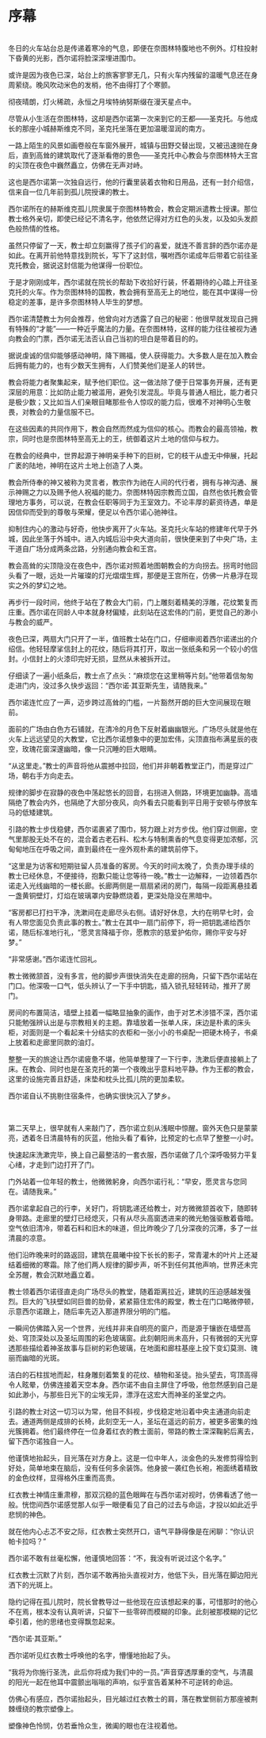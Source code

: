 # 序幕

<br>
冬日的火车站台总是传递着寒冷的气息，即便在奈图林特腹地也不例外。灯柱投射下昏黄的光影，西尔诺将脸深深埋进围巾。

或许是因为夜色已深，站台上的旅客寥寥无几，只有火车内残留的温暖气息还在身周萦绕。晚风吹动米色的发梢，他不由得打了个寒颤。

彻夜晴朗，灯火稀疏，永恒之月埃特纳努斯缀在漫天星点中。

尽管从小生活在奈图林特，这却是西尔诺第一次来到它的王都——圣克托。与他成长的那座小城赫斯维克不同，圣克托坐落在更加温暖湿润的南方。

一路上陌生的风景如画卷般在车窗外展开，城镇与田野交替出现，又被迅速抛在身后，直到高耸的建筑取代了逐渐看倦的景色——圣克托中心教会与奈图林特大王宫的尖顶在夜色中巍然矗立，仿佛在无声对峙。

这也是西尔诺第一次独自远行，他的行囊里装着衣物和日用品，还有一封介绍信，信来自一位几年前到孤儿院授课的教士。

西尔诺所在的赫斯维克孤儿院隶属于奈图林特教会，教会定期派遣教士授课。那位教士格外亲切，即使已经记不清名字，他依然记得对方红色的头发，以及如头发颜色般热情的性格。

虽然只停留了一天，教士却立刻赢得了孩子们的喜爱，就连不善言辞的西尔诺亦是如此。在离开前他特意找到院长，写下了这封信，嘱咐西尔诺成年后带着它前往圣克托教会，据说这封信能为他谋得一份职位。

于是才刚刚成年，西尔诺就在院长的帮助下收拾好行装，怀着期待的心踏上开往圣克托的火车。作为奈图林特的国教，教会拥有至高无上的地位，能在其中谋得一份稳定的差事，是许多奈图林特人毕生的梦想。

西尔诺清楚教士为何会推荐，他曾向对方透露了自己的秘密：他很早就发现自己拥有特殊的“才能”——一种近乎魔法的力量。在奈图林特，这样的能力往往被视为通向教会的门票，西尔诺无法否认自己当初的坦白是带着目的的。

据说虔诚的信仰能够感动神明，降下赐福，使人获得能力。大多数人是在加入教会后拥有能力的，也有少数天生拥有，人们赞美他们是圣人的转世。

教会将能力者聚集起来，赋予他们职位。这一做法除了便于日常事务开展，还有更深层的用意：比如防止能力被滥用，避免引发混乱。毕竟与普通人相比，能力者只是极少数；又比如当人们亲眼目睹那些令人惊叹的能力后，很难不对神明心生敬畏，对教会的力量信服不已。

在这些因素的共同作用下，教会自然而然成为信仰的核心。而教会的最高领袖，教宗，同时也是奈图林特至高无上的王，统御着这片土地的信仰与权力。

在教会的经典中，世界起源于神明亲手种下的巨树，它的枝干从虚无中伸展，托起广袤的陆地，神明在这片土地上创造了人类。

教会所侍奉的神又被称为灵言者，教宗作为祂在人间的代行者，拥有与神沟通、展示神赐之力以及赐予他人祝福的能力。奈图林特因宗教而立国，自然也依托教会管理地方事务，可以说，在教会任职等同于为王室效力。不论丰厚的薪资待遇，单是因信仰而受到的尊敬与荣耀，便足以令西尔诺心驰神往。

抑制住内心的激动与好奇，他快步离开了火车站。圣克托火车站的修建年代早于外城，因此坐落于外城中。进入内城后沿中央大道向前，很快便来到了中央广场，主干道自广场分成两条岔路，分别通向教会和王宫。

教会高耸的尖顶隐没在夜色中，西尔诺对照着地图朝教会的方向拐去。拐弯时他回头看了一眼，远处一片璀璨的灯光熠熠生辉，那便是王宫所在，仿佛一片悬浮在现实之外的梦幻之地。

再步行一段时间，他终于站在了教会大门前，门上雕刻着精美的浮雕，花纹繁复而庄重。西尔诺在同龄人中本就身材偏矮，此刻站在这宏伟的门前，更觉自己的渺小与教会的威严。

夜色已深，两扇大门只开了一半，值班教士站在门口，仔细审阅着西尔诺递出的介绍信。他轻轻摩挲信封上的花纹，随后将其打开，取出一张纸条和另一个较小的信封。小信封上的火漆印完好无损，显然从未被拆开过。

仔细读了一遍小纸条后，教士点了点头：“麻烦您在这里稍等片刻。”他带着信匆匆走进门内，没过多久快步返回：“西尔诺·其亚斯先生，请随我来。”

西尔诺连忙应了一声，迈步跨过高耸的门槛，一片豁然开朗的巨大空间展现在眼前。

面前的广场由白色方石铺就，在清冷的月色下反射着幽幽银光。广场尽头就是他在火车上远远望见的大教堂，它比西尔诺想象中的更加宏伟，尖顶直指布满星辰的夜空，玫瑰花窗深邃幽暗，像一只沉睡的巨大眼睛。

“从这里走。”教士的声音将他从震撼中拉回，他们并非朝着教堂正门，而是穿过广场，朝右手方向走去。

规律的脚步在寂静的夜色中荡起悠长的回音，右拐进入侧路，环境更加幽静。高墙隔绝了教会内外，也隔绝了大部分夜风，向外看去只能看到平日用于安顿与停放车马的低矮建筑。

引路的教士步伐稳健，西尔诺裹紧了围巾，努力跟上对方步伐。他们穿过侧廊，空气里那股无处不在的，混合着古老石料、松木与特制熏香的气息变得更加浓郁，沉甸甸地压在呼吸之间，直到最终在一座外观朴素的建筑前停下。

“这里是为访客和短期驻留人员准备的客房。今天的时间太晚了，负责办理手续的教士已经休息，不便接待，抱歉只能让您等待一晚。”教士一边解释，一边领着西尔诺走入光线幽暗的一楼长廊。长廊两侧是一扇扇紧闭的房门，每隔一段距离悬挂着一盏黄铜壁灯，灯焰在玻璃罩内安静燃烧着，更深处隐没在黑暗中。

“客房都已打扫干净，洗漱间在走廊尽头右侧。请好好休息，大约在明早七时，会有人带您面见负责此事的教士。”教士在其中一扇门前停下，将一把钥匙递给西尔诺，随后标准地行礼，“愿灵言降福于你，愿教宗的慈爱护佑你，赐你平安与好梦。”

“非常感谢。”西尔诺连忙回礼。

教士微微颔首，没有多言，他的脚步声很快消失在走廊的拐角，只留下西尔诺站在门口。他深吸一口气，低头辨认了一下手中钥匙，插入锁孔轻轻转动，推开了房门。

房间的布置简洁，墙壁上挂着一幅略显抽象的画作，由于对艺术涉猎不深，西尔诺只能勉强辨认出是与宗教相关的主题。靠墙放着一张单人床，床边是朴素的床头柜，对面则是一个看起来十分结实的衣柜和一张小小的书桌配一把硬木椅子，书桌上放着和走廊里同款的油灯。

整整一天的旅途让西尔诺疲惫不堪，他简单整理了一下行李，洗漱后便直接躺上了床。在教会、同时也是在圣克托的第一个夜晚出乎意料地平静。作为王都的教会，这里的设施完善且舒适，床垫和枕头比孤儿院的更加柔软。

西尔诺自认不挑剔住宿条件，也确实很快沉入了梦乡。

<br>

第二天早上，很早就有人来敲门了，西尔诺立刻从浅眠中惊醒。窗外天色只是蒙蒙亮，透着冬日清晨特有的灰蓝，他抬头看了看钟，比预定的七点早了整整一小时。

快速起床洗漱完毕，换上自己最整洁的一套衣服，西尔诺做了几个深呼吸努力平复心绪，才走到门边打开了门。

门外站着一位年轻的教士，他微微躬身，向西尔诺行礼：“早安，愿灵言与您同在。请随我来。”

西尔诺拿起自己的行李，关好门，将钥匙递还给教士，对方微微颔首收下，随即转身带路。走廊里的壁灯已经熄灭，只有从尽头高窗透进来的微光勉强驱散着昏暗。空气依旧清冷，带着石料和旧木的味道，但比昨晚少了几分深夜的沉滞，多了一丝清晨的凉意。

他们沿昨晚来时的路返回，建筑在晨曦中投下长长的影子，常青灌木的叶片上还凝结着细微的寒霜。除了他们两人规律的脚步声，听不到任何其他声响，世界还未完全苏醒，教会沉默地矗立着。

教士领着西尔诺径直走向广场尽头的教堂，随着距离拉近，建筑的压迫感越发强烈。巨大的飞扶壁如同巨兽的肋骨，紧紧箍住宏伟的殿堂，教士在门口略微停顿，示意西尔诺跟上，随后率先迈入那道界限分明的门槛。

一瞬间仿佛踏入另一个世界，光线并非来自明亮的窗户，而是源于镶嵌在墙壁高处、穹顶深处以及圣坛周围的彩色玻璃窗。此刻朝阳尚未高升，只有微弱的天光穿透那些描绘着神圣故事与巨树的彩色玻璃，在地面和廊柱基座上投下变幻莫测、瑰丽而幽暗的光斑。

洁白的石柱拔地而起，柱身雕刻着繁复的花纹、植物和圣徒。抬头望去，穹顶高得令人眩晕，仿佛连接着天空本身。西尔诺不由自主屏住了呼吸，他忽然感到自己是如此渺小，与那些日光下的尘埃无异，漂浮在这宏大而神圣的圣堂之内。

引路的教士对这一切习以为常，他目不斜视，步伐稳定地沿着中央主通道向前走去。通道两侧是成排的长椅，此刻空无一人，圣坛在遥远的前方，被更多密集的烛光簇拥着。他们最终停在一位身着红衣的教士面前，带路的教士深深鞠躬后离去，留下西尔诺独自一人。

他谨慎地抬起头，目光落在对方身上。这是一位中年人，淡金色的头发修剪得恰到好处，简单地束在脑后，没有任何多余装饰。他身披一袭红色长袍，袍面绣着精致的金色纹样，显得格外庄重而高贵。

红衣教士神情庄重肃穆，那双沉稳的蓝色眼眸在与西尔诺对视时，仿佛看透了他一般。恍惚间西尔诺感觉那人似乎一眼便看见了自己的过去与命运，才投以如此近乎悲悯的神色。

就在他内心忐忑不安之际，红衣教士突然开口，语气平静得像是在闲聊：“你认识帕卡拉吗？”

西尔诺不敢有丝毫松懈，他谨慎地回答：“不，我没有听说过这个名字。”

红衣教士沉默了片刻，西尔诺不敢再抬头直视对方，他低下头，目光落在脚边阳光洒下的光斑上。

隐约记得在孤儿院时，院长曾教导过一些他现在应该想起来的事，可惜那时的他心不在焉，根本没有认真听讲，只留下一些零碎而模糊的印象。此刻被那模糊的记忆牵引着，他的思绪也变得飘忽起来。

“西尔诺·其亚斯。”

西尔诺听见红衣教士呼唤他的名字，懵懂地抬起了头。

“我将为你施行圣洗，此后你将成为我们中的一员。”声音穿透厚重的空气，与清晨的阳光一起在他耳中震颤出嗡嗡的声响，似乎宣告着某种不可逆转的命运。

仿佛心有感应，西尔诺抬起头，目光越过红衣教士的肩，落在教堂侧前方那座被荆棘缠绕的教宗塑像上。

塑像神色怜悯，仿若垂怜众生，微阖的眼也在注视着他。
